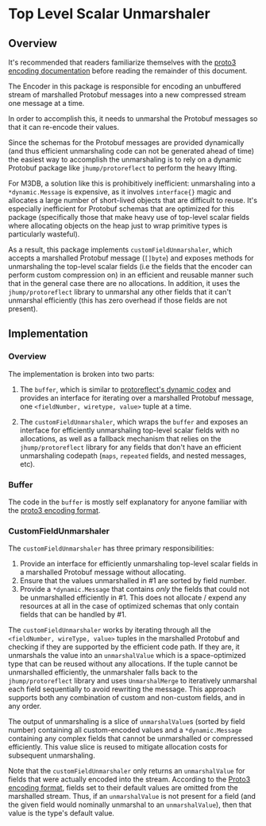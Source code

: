 # Top Level Scalar Unmarshaler

## Overview

It's recommended that readers familiarize themselves with the [proto3 encoding documentation](https://developers.google.com/protocol-buffers/docs/encoding) before reading the remainder of this document.

The Encoder in this package is responsible for encoding an unbuffered stream of marshalled Protobuf messages into a new compressed stream one message at a time.

In order to accomplish this, it needs to unmarshal the Protobuf messages so that it can re-encode their values.

Since the schemas for the Protobuf messages are provided dynamically (and thus efficient unmarshaling code can not be generated ahead of time) the easiest way to accomplish the unmarshaling is to rely on a dynamic Protobuf package like `jhump/protoreflect` to perform the heavy lfting.

For M3DB, a solution like this is prohibitively inefficient: unmarshaling into a `*dynamic.Message` is expensive, as it involves `interface{}` magic and allocates a large number of short-lived objects that are difficult to reuse.
It's especially inefficient for Protobuf schemas that are optimized for this package (specifically those that make heavy use of top-level scalar fields where allocating objects on the heap just to wrap primitive types is particularly wasteful).

As a result, this package implements `customFieldUnmarshaler`, which accepts a marshalled Protobuf message (`[]byte`) and exposes methods for unmarshaling the top-level scalar fields (i.e the fields that the encoder can perform custom compression on) in an efficient and reusable manner such that in the general case there are no allocations.
In addition, it uses the `jhump/protoreflect` library to unmarshal any other fields that it can't unmarshal efficiently (this has zero overhead if those fields are not present).


## Implementation

### Overview

The implementation is broken into two parts:

1. The `buffer`, which is similar to [protoreflect's dynamic codex](https://github.com/jhump/protoreflect/blob/master/dynamic/codec.go) and provides an interface for iterating over a marshalled Protobuf message, one `<fieldNumber, wiretype, value>` tuple at a time.

2. The `customFieldUnmarshaler`, which wraps the `buffer` and exposes an interface for efficiently unmarshaling top-level scalar fields with no allocations, as well as a fallback mechanism that relies on the `jhump/protoreflect` library for any fields that don't have an efficient unmarshaling codepath (`maps`, `repeated` fields, and nested messages, etc).

### Buffer

The code in the `buffer` is mostly self explanatory for anyone familiar with the [proto3 encoding format](https://developers.google.com/protocol-buffers/docs/encoding).

### CustomFieldUnmarshaler

The `customFieldUnmarshaler` has three primary responsibilities:

1. Provide an interface for efficiently unmarshaling top-level scalar fields in a marshalled Protobuf message without allocating.
2. Ensure that the values unmarshalled in #1 are sorted by field number.
3. Provide a `*dynamic.Message` that contains *only* the fields that could not be unmarshalled efficiently in #1. This does not allocate / expend any resources at all in the case of optimized schemas that only contain fields that can be handled by #1.

The `customFieldUnmarshaler` works by iterating through all the `<fieldNumber, wireType, value>` tuples in the marshalled Protobuf and checking if they are supported by the efficient code path.
If they are, it unmarshals the value into an `unmarshalValue` which is a space-optimized type that can be reused without any allocations.
If the tuple cannot be unmarshalled efficiently, the unmarshaler falls back to the `jhump/protoreflect` library and uses `UnmarshalMerge` to iteratively unmarshal each field sequentially to avoid rewriting the message. This approach supports both any combination of custom and non-custom fields, and in any order.

The output of unmarshaling is a slice of `unmarshalValue`s (sorted by field number) containing all custom-encoded values and a `*dynamic.Message` containing any complex fields that cannot be unmarshalled or compressed efficiently. This value slice is reused to mitigate allocation costs for subsequent unmarshaling.

Note that the `customFieldUnmarshaler` only returns an `unmarshalValue` for fields that were actually encoded into the stream. According to the [Proto3 encoding format](https://developers.google.com/protocol-buffers/docs/encoding), fields set to their default values are omitted from the marshalled stream.
Thus, if an `unmarshalValue` is not present for a field (and the given field would nominally unmarshal to an `unmarshalValue`), then that value is the type's default value.

